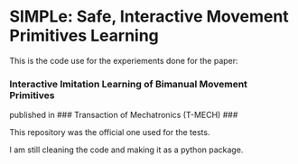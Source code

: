 # SIMPLe: Safe, Interactive Movement Primitives Learning

This is the code use for the experiements done for the paper: 
### Interactive Imitation Learning of Bimanual Movement Primitives 

published in ### Transaction of Mechatronics (T-MECH) ###

This repository was the official one used for the tests. 

I am still cleaning the code and making it as a python package.
